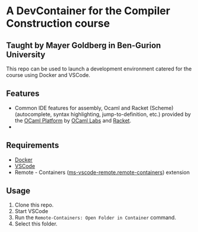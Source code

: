 # A DevContainer for the Compiler Construction course
## Taught by Mayer Goldberg in Ben-Gurion University 

This repo can be used to launch a development environment catered for the course using Docker and VSCode.

## Features

- Common IDE features for assembly, Ocaml and Racket (Scheme) (autocomplete, syntax highlighting, jump-to-definition, etc.) provided by the [OCaml Platform](https://github.com/ocamllabs/vscode-ocaml-platform) by [OCaml Labs](https://ocamllabs.io/) and [Racket](https://racket-lang.org/).
- 
## Requirements

- [Docker](https://docs.docker.com/get-docker/)
- [VSCode](https://github.com/Microsoft/vscode)
- Remote - Containers ([ms-vscode-remote.remote-containers](https://github.com/Microsoft/vscode-remote-release)) extension

## Usage

1. Clone this repo.
2. Start VSCode
3. Run the `Remote-Containers: Open Folder in Container` command.
4. Select this folder.

